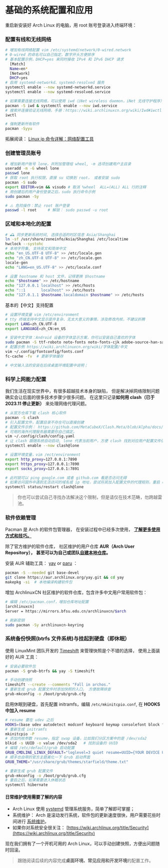 # 基础的系统配置和应用

重启新安装好 Arch Linux 的电脑，用 root 账号登录进入终端环境：

### 配置有线和无线网络

```bash
# 增加有线网络配置 vim /etc/systemd/network/0-wired.network
# 0-wired 的命名可以自己指定，数字开头方便排序
# 基本配置示例，DHCP=yes 来同时接收 IPv4 和 IPv6 DHCP 请求
  [Match]
  Name=en*
  [Network]
  DHCP=yes
# 启用 systemd-networkd、systemd-resolved 服务
systemctl enable --now systemd-networkd.service
systemctl enable --now systemd-resolved.service

# 如果需要连接无线网络，可以使用 iwd（iNet wireless daemon，iNet 无线守护程序）
pacman -S iwd & systemctl enable --now iwd.service
# 搜索并连接验证无线网络，手册：https://wiki.archlinuxcn.org/wiki/Iwd#iwctl
iwctl

# 强制更新所有软件
pacman -Syyu
```

拓展阅读： [Linux ip 命令详解：网络配置工具](https://wangchujiang.com/linux-command/c/ip.html)

### 创建管理员账号

```bash
# 增加新用户账号 lone，并附加管理组 wheel, -m 选项创建用户主目录
useradd -m -G wheel lone
passwd lone
# 获取 root 执行权限，直接 su 切换到 root， 或者安装 sudo 
pacman -S sudo
export EDITOR=vim && visudo # 取消 %wheel  ALL=(ALL) ALL 行的注释
# 用创建后的用户身份登录之后，sudo 执行命令示例
sudo pacman -Sy

# ⚠️ 危险操作：禁止 root 账户登录
passwd -l root     # 解锁： sudo passwd -u root
```

### 区域和本地化的配置

```bash
# 🕰️ 同步更新系统时间, 选择合适的时区信息 Asia/Shanghai
ln -sf /usr/share/zoneinfo/Asia/Shanghai /etc/localtime
hwclock --systohc
# 本地字符集, 支持英文和简体中文
echo "en_US.UTF-8 UTF-8" >> /etc/locale.gen
echo "zh_CN.UTF-8 UTF-8" >> /etc/locale.gen
locale-gen
echo "LANG=en_US.UTF-8" >> /etc/locale.conf

# 设置 hostname 和 host 文件，记得更换 $hostname
echo "$hostname" >> /etc/hostname
echo "127.0.0.1 localhost" >> /etc/hosts
echo "::1       localhost" >> /etc/hosts
echo "127.0.1.1 $hostname.localdomain $hostname" >> /etc/hosts
```

基本的【中文】支持配置

```bash
# 设置环境变量 vim /etc/environment
# tty 终端支持中文显示是件复杂、无太大意义的事情，涉及修改内核，不建议折腾
export LANG=zh_CN.UTF-8
export LANGUAGE=zh_CN:en_US

# 安装中文字体：Android 设备的字体显示方案，你可以安装自己喜欢的字体
sudo pacman -S ttf-roboto noto-fonts noto-fonts-cjk adobe-source-han-sans-cn-fonts adobe-source-han-serif-cn-fonts ttf-dejavu
# 配置示例 https://wiki.archlinuxcn.org/wiki/字体配置/中文
vim ~/.config/fontconfig/fonts.conf 
fc-cache -fv  # 更新字体缓存

# 中文输入法的安装在后续桌面环境配置中说明；
```

### 科学上网能力配置

我们生活在现实世界中，有很多超越技术本身的缺陷， 但是解决掉网络限制问题确实会让后面的很多技术步骤少很多问题。 在这里只记录**如何用 clash（已于 2023.11 停止更新）** 来处理网络代理问题。

```bash
# 从官方仓库下载 clash 核心软件
pacman -S clash
# 引入配置文件，配置目录不存在可以直接创建
# 配置文件示例： https://github.com/MetaCubeX/Clash.Meta/blob/Alpha/docs/config.yaml
# 可用的海外代理服务器需要你自己搞定。
vim ~/.config/clash/config.yaml 
# 让 clash 跟随系统自动启动, lone 代表当前用户，方便 clash 找到对应用户配置文件信息
systemctl enable --now clash@lone

# 设置环境变量，vim /ect/environment
export http_proxy=127.0.0.1:7890
export https_proxy=127.0.0.1:7890
export socks_proxy=127.0.0.1:7891

# 此时就可以 ping google.com 或者 github.com 看是否访问无碍
# 如果访问国外中遇到无法访问的域名或 ip 地址，尝试将其加入配置文件的代理规则，重启 clash 服务
systemctl status/restart clash@lone
```

> 你也可以尝试自己寻找办法解决这个限制，但是请仅在技术范畴，勿跨越雷池。

### 软件依赖管理

Pacman 是 Arch 的软件包管理器， 在安装过程中已经多次使用， [**了解更多使用方式和技巧。**](https://wiki.archlinuxcn.org/wiki/Pacman/%E6%8F%90%E7%A4%BA%E5%92%8C%E6%8A%80%E5%B7%A7)

除了官方维护的软件仓库， 社区维护的用户仓库 **AUR（Arch User Repository）， 甚至可以为自己或团队**[**自建本地仓库**](https://wiki.archlinuxcn.org/wiki/Pacman/%E6%8F%90%E7%A4%BA%E5%92%8C%E6%8A%80%E5%B7%A7#%E8%87%AA%E5%BB%BA%E6%9C%AC%E5%9C%B0%E4%BB%93%E5%BA%93)**。**

安装 AUR 辅助工具： [yay](https://github.com/Jguer/yay) or [paru](https://github.com/morganamilo/paru) ：

```bash
pacman -S --needed git base-devel
git clone https://aur.archlinux.org/yay.git && cd yay
makepkg -si  # 本地编译构建软件包
```

增加 ArchlinuxCN 社区维护的软件仓库，包含许多中文用户常用软件包：

```bash
# 编辑 /etc/pacman.conf，增加仓库地址配置
[archlinuxcn]
Server = https://mirrors.bfsu.edu.cn/archlinuxcn/$arch

# 刷新密钥
sudo pacman -Sy archlinuxcn-keyring
```

### 系统备份快照(btrfs 文件系统)与挂起到硬盘（即休眠）

使用 LinuxMint 团队开发的 [Timeshift](https://sspai.com/link?target=https%3A%2F%2Fgithub.com%2Flinuxmint%2Ftimeshift) 来管理快照是个不错的选择， 使用上面装好的 AUR 工具：

```bash
# 安装必要软件包
pacman -S grub-btrfs && yay -S timeshift 

# 手动创建快照
timeshift --create --comments "Fall in archos."
# 重新生成 grub 配置文件时添加快照的入口， 方便故障排查
grub-mkconfig -o /boot/grub/grub.cfg
```

启用休眠到硬盘，首先配置 initramfs，编辑 `/etc/mkinitcpio.conf`, 在 **HOOKS 中加入 resume**

```bash
# resume 要在 udev 之后
HOOKS=(base udev autodetect modconf keyboard keymap consolefont block filesystems resume fsck)
# 重新生成 initramfs
mkinitcpio -P
# 添加内核参数 resume，指定 swap 设备，比如我们分区方案中的是 /dev/sda2
blkid -s UUID -o value /dev/sda2   # 找到设备的 UUID
# 编辑 /etc/default/grub 启动配置
GRUB_CMDLINE_LINUX_DEFAULT="loglevel=3 quiet resume=UUID={YOUR DEVICE UUID}"
# 顺手也自带的官方主题美化一下 Grub 启动界面
GRUB_THEME="/usr/share/grub/themes/starfield/theme.txt"

# 重新生成 grub 配置文件
grub-mkconfig -o /boot/grub/grub.cfg
# 重启之后，如果需要进入休眠状态
systemctl hibernate
```

#### 日常维护使用需要了解的内容

- Arch Linux 使用 [systemd](https://wiki.archlinuxcn.org/wiki/Systemd) 管理系统服务，简单了解即可掌握；
- 系统维护： Arch 是滚动发行系统，软件包的更新速度很快，用户需要花些时间进行 [系统维护](https://wiki.archlinuxcn.org/wiki/System_maintenance)。
- 如果你对系统安全很关注： [https://wiki.archlinux.org/title/Security](https://wiki.archlinux.org/title/Security)

现在我们拥有了一个开机可用的 Arch Linux，可以手动创建快照，方便出问题随时回滚。

> 跟随阅读后续的内容完成**桌面环境、常见应用和开发环境**的配置工作。
